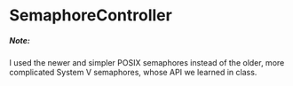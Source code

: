 # SemaphoreController

##### Note: 
I used the newer and simpler POSIX semaphores 
instead of the older, more complicated System V semaphores,
whose API we learned in class.